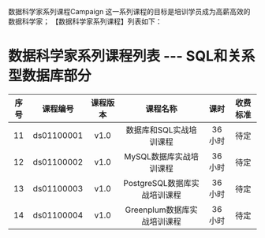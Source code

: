 数据科学家系列课程Campaign
这一系列课程的目标是培训学员成为高薪高效的数据科学家； 【数据科学家系列课程】列表如下：


# 数据科学家系列课程列表 --- SQL和关系型数据库部分
| 序号 | 课程编号 | 课程版本 | 课程名称 | 课时 | 收费标准 |
| :---: | :---: | :---: | :---: | :---: | :---: | 
| 11 | ds01100001 | v1.0 | 数据库和SQL实战培训课程 | 36小时 | 待定 |
| 12 | ds01100002 | v1.0 | MySQL数据库实战培训课程 | 36小时 | 待定 |
| 13 | ds01100003 | v1.0 | PostgreSQL数据库实战培训课程 | 36小时 | 待定 |
| 14 | ds01100004 | v1.0 | Greenplum数据库实战培训课程 | 36小时 | 待定 |

